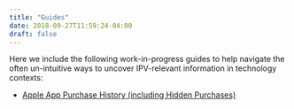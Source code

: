 ```yaml
---
title: "Guides"
date: 2018-09-27T11:59:24-04:00
draft: false
---
```

Here we include the following work-in-progress guides to help navigate the often
un-intuitive ways to uncover IPV-relevant information in technology
contexts:

* [Apple App Purchase History (including Hidden Purchases)](./apple/)
